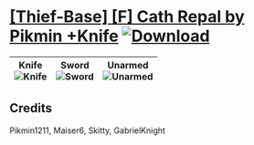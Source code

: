 # [\[Thief-Base\] \[F\] Cath Repal by Pikmin +Knife](https://git.io/J1jry) [![Download](https://img.shields.io/badge/Download--red?style=social&logo=github)](https://git.io/J1jKf)

| <b>Knife</b><br/><img alt="Knife" src="https://git.io/JnOMu"/> | <b>Sword</b><br/><img alt="Sword" src="https://git.io/JnOMz"/> | <b>Unarmed</b><br/><img alt="Unarmed" src="https://git.io/JnOQF"/> |
| :---: | :---: | :---: |

## Credits

Pikmin1211, Maiser6, Skitty, GabrielKnight

